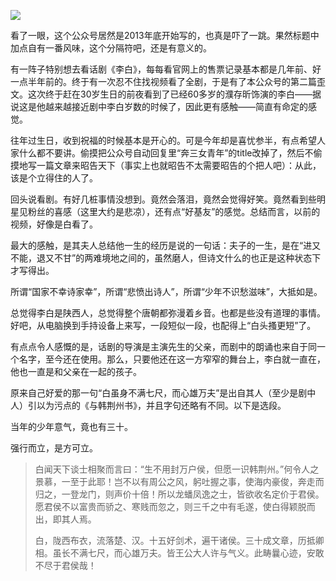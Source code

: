 ![](http://mmbiz.qpic.cn/mmbiz_jpg/jMboN8ApoCt1KZ3d2rTsOPmPmhAW4Z7AvH3pb0oXSvXxC0VbrlyJaibT6FwIeQMnQdwaPj1ohq1iaoaqjsRyH3Ow/640?wx_fmt=jpeg&wxfrom=5&wx_lazy=1)

看了一眼，这个公众号居然是2013年底开始写的，也真是吓了一跳。果然标题中加点自有一番风味，这个分隔符吧，还是有意义的。


有一阵子特别想去看话剧《李白》，每每看官网上的售票记录基本都是几年前、好一点半年前的。终于有一次忍不住找视频看了全剧，于是有了本公众号的第二篇歪文。这次终于赶在30岁生日的前夜看到了已经60多岁的濮存昕饰演的李白——据说这是他越来越接近剧中李白岁数的时候了，因此更有感触——简直有命定的感觉。

往年过生日，收到祝福的时候基本是开心的。可是今年却是喜忧参半，有点希望人家什么都不要讲。偷摸把公众号自动回复里“奔三女青年”的title改掉了，然后不偷摸地写一篇文章来昭告天下（事实上也就昭告不太需要昭告的个把人吧）：从此，该是个立得住的人了。

回头说看剧。有好几桩事情没想到。竟然会落泪，竟然会觉得好笑。竟然看到些明星见粉丝的喜感（这里大约是悲凉），还有点“好基友”的感觉。总结而言，以前的视频，好像是白看了。


最大的感触，是其夫人总结他一生的经历是说的一句话：夫子的一生，是在“进又不能，退又不甘”的两难境地之间的，虽然磨人，但诗文什么的也正是这种状态下才写得出。


所谓“国家不幸诗家幸”，所谓“悲愤出诗人”，所谓“少年不识愁滋味”，大抵如是。


总觉得李白是陕西人，总觉得整个唐朝都弥漫着乡音。也都是些没有道理的事情。好吧，从电脑换到手持设备上来写，一段短似一段，也配得上“白头搔更短”了。


有点点令人感慨的是，话剧的导演是主演先生的父亲，而剧中的朗诵也来自于同一个名字，至今还在使用。那么，只要他还在这一方窄窄的舞台上，李白就一直在，他也一直是和父亲在一起的孩子。

原来自己好爱的那一句“白虽身不满七尺，而心雄万夫”是出自其人（至少是剧中人）引以为污点的《与韩荆州书》，并且字句还略有不同。以下是选段。


当年的少年意气，竟也有三十。


强行而立，是方可立。


> 白闻天下谈士相聚而言曰：“生不用封万户侯，但愿一识韩荆州。”何令人之景慕，一至于此耶！岂不以有周公之风，躬吐握之事，使海内豪俊，奔走而归之，一登龙门，则声价十倍！所以龙蟠凤逸之士，皆欲收名定价于君侯。愿君侯不以富贵而骄之、寒贱而忽之，则三千之中有毛遂，使白得颖脱而出，即其人焉。
> 
> 白，陇西布衣，流落楚、汉。十五好剑术，遍干诸侯。三十成文章，历抵卿相。虽长不满七尺，而心雄万夫。皆王公大人许与气义。此畴曩心迹，安敢不尽于君侯哉！
